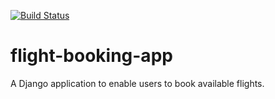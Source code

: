 [![Build Status](https://travis-ci.org/bevkololi/flight-booking-app.svg?branch=master)](https://travis-ci.org/bevkololi/flight-booking-app)

# flight-booking-app
A Django application to enable users to book available flights.
